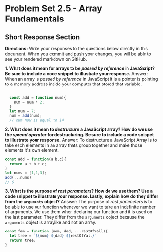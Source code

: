 # Problem Set 2.5 - Array Fundamentals
## Short Response Section

**Directions:**
Write your responses to the questions below directly in this document. When you commit and push your changes, you will be able to see your rendered markdown on GitHub.

**1. What does it mean for arrays to be _passed by reference_ in JavaScript? Be sure to include a code snippet to illustrate your response.**
Answer: When an array is _passed by reference_ in JavaScript it is a pointer is pointing to a memory address inside your computer that stored that variable. 
``` javascript code snippet
  
  const add = function(num){
    num = num * 2;
  }
  let num = 7;
  num = add(num);
  // num now is equal to 14

```


**2. What does it mean to _destructure_ a JavaScript array? How do we use the _spread operator_ for destructuring. Be sure to include a code snippet to illustrate your response.**
Answer: To destructure a JavaScript Array is to take each elements in an array thats group together and make those elements it's own element.

``` javascript code snippet
const add = function(a,b,c){
  return a + b + c;
}
let nums = [1,2,3];
add(...nums)
// 6 

```

**3. What is the purpose of _rest parameters_? How do we use them? Use a code snippet to illustrate your response. Lastly, explain how do they differ from the `arguments` object?**
Answer: The purpose of _rest parameters_ is to be able to use our function whenever we want to take an indefinite number of arguments. We use them when declaring our function and it is used on the last parameter. They differ from the `arguments` object because the `arguments` object is arraylike and not an array.

```javascript code snippet
const fam = function (mom, dad, ...restOfYall){
  let tree = `${mom} ${dad} ${restOfYall}`
  return tree;
}
```